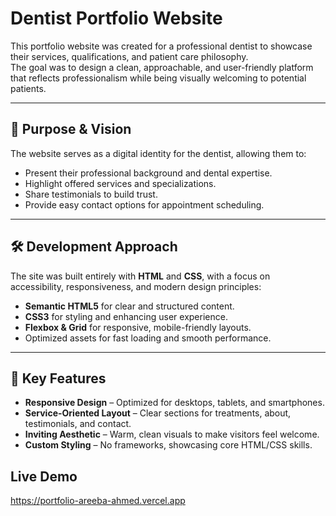 # Dentist Portfolio Website

This portfolio website was created for a professional dentist to showcase their services, qualifications, and patient care philosophy.  
The goal was to design a clean, approachable, and user-friendly platform that reflects professionalism while being visually welcoming to potential patients.

---

## 🎯 Purpose & Vision
The website serves as a digital identity for the dentist, allowing them to:
- Present their professional background and dental expertise.
- Highlight offered services and specializations.
- Share testimonials to build trust.
- Provide easy contact options for appointment scheduling.

---

## 🛠 Development Approach
The site was built entirely with **HTML** and **CSS**, with a focus on accessibility, responsiveness, and modern design principles:
- **Semantic HTML5** for clear and structured content.
- **CSS3** for styling and enhancing user experience.
- **Flexbox & Grid** for responsive, mobile-friendly layouts.
- Optimized assets for fast loading and smooth performance.

---

## 📌 Key Features
- **Responsive Design** – Optimized for desktops, tablets, and smartphones.
- **Service-Oriented Layout** – Clear sections for treatments, about, testimonials, and contact.
- **Inviting Aesthetic** – Warm, clean visuals to make visitors feel welcome.
- **Custom Styling** – No frameworks, showcasing core HTML/CSS skills.

## Live Demo
https://portfolio-areeba-ahmed.vercel.app
